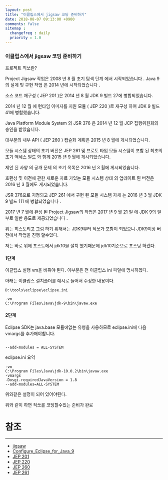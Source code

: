 ```yaml
---
layout: post
title: "이클립스에서 jigsaw 코딩 준비하기"
date: 2018-08-07 09:13:00 +0900
comments: false
sitemap :
  changefreq : daily
  priority : 1.0
---
```


### 이클립스에서 jigsaw 코딩 준비하기

프로젝트 직쏘란?

Project Jigsaw 작업은 2008 년 8 월 초기 탐색 단계 에서 시작되었습니다 . Java 9의 설계 및 구현 작업 은 2014 년에 시작되었습니다 .

소스 코드 재구성 ( JEP 201 )은 2014 년 8 월 JDK 9 빌드 27에 병합되었습니다.

2014 년 12 월 에 런타임 이미지를 지원 모듈 ( JEP 220 )로 재구성 하여 JDK 9 빌드 41에 병합했습니다.

Java Platform Module System 의 JSR 376 은 2014 년 12 월 JCP 집행위원회의 승인을 받았습니다.

대부분의 내부 API ( JEP 260 ) 캡슐화 계획은 2015 년 8 월에 게시되었습니다.

모듈 시스템 상태의 초기 버전은 JEP 261 및 프로토 타입 모듈 시스템이 포함 된 최초의 초기 액세스 빌드 와 함께 2015 년 9 월에 게시되었습니다.

제안 된 사양 의 공개 문제 의 초기 목록은 2016 년 3 월에 게시되었습니다.

호환성 및 이전에 관한 새로운 자료 가있는 모듈 시스템 상태 의 업데이트 된 버전은 2016 년 3 월에도 게시되었습니다.

JSR 376으로 지정되고 JEP 261 에서 구현 된 모듈 시스템 자체 는 2016 년 3 월 JDK 9 빌드 111 에 병합되었습니다 .

2017 년 7 월에 완성 된 Project Jigsaw의 작업은 2017 년 9 월 21 일 에 JDK 9의 일부로 일반 용도로 제공되었습니다 .

위는 히스토리고 그럼 하기 위해서는 JDK9부터 직쏘가 포함이 되었으니 JDK9이상 버전에서 작업을 진행 할수있다.

저는 바로 위에 포스트에서 jdk10을 설치 했기때문에 jdk10기준으로 포스팅 하겠다.

#### 1단계

이클립스 실행 vm을 바꿔야 된다. 이부분은 전 이클립스 ini 파일에 명시하겠다.

아래는 이클립스 설치폴더를 예시로 들어서 수정한 내용이다.

 ```
 D:\tools\eclipse\eclipse.ini
 
 -vm
 C:\Program Files\Java\jdk-9\bin\javaw.exe
 
 ```
#### 2단계

Eclipse SDK는 java.base 모듈에없는 유형을 사용하므로 eclipse.ini에 다음 vmargs를 추가해야합니다.

```

--add-modules = ALL-SYSTEM

```

eclipse.ini 요약

```
-vm
C:\Program Files\Java\jdk-10.0.2\bin\javaw.exe
-vmargs
-Dosgi.requiredJavaVersion = 1.8
--add-modules=ALL-SYSTEM

```
위와같은 설정이 되어 있어야된다.

위와 같이 하면 직쏘를 코딩할수있는 준비가 완료


# 참조 
-----
* [jigsaw](http://openjdk.java.net/projects/jigsaw/)
* [Configure_Eclipse_for_Java_9](https://wiki.eclipse.org/Configure_Eclipse_for_Java_9)
* [JEP 201](http://openjdk.java.net/jeps/201)
* [JEP 220](http://openjdk.java.net/jeps/220)
* [JEP 260](http://openjdk.java.net/jeps/260)
* [JEP 261](http://openjdk.java.net/jeps/261)


